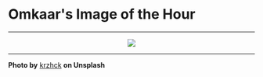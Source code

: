 # Omkaar's Image of the Hour

---

<div align="center">

<a href="https://unsplash.com/photos/woman-walks-by-a-reflective-street-scene-TuGuwLePRbM">
  <img src="https://images.unsplash.com/photo-1749843990645-e3f0c3e02a1a?crop=entropy&cs=tinysrgb&fit=max&fm=jpg&ixid=M3w3NjA2Nzh8MHwxfHJhbmRvbXx8fHx8fHx8fDE3NTIzNTc2MDB8&ixlib=rb-4.1.0&q=80&w=1080" style="max-width:100%; height:auto;">
</a>



</div>

---

**Photo by** [krzhck](https://unsplash.com/@krzhck) **on Unsplash**

